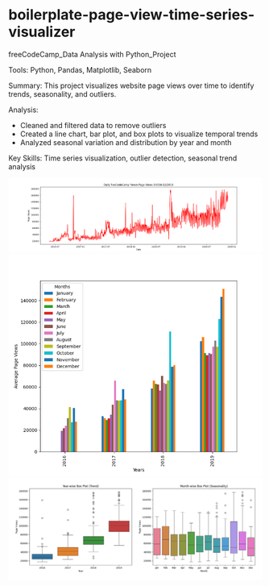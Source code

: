 # boilerplate-page-view-time-series-visualizer
freeCodeCamp_Data Analysis with Python_Project 

Tools: Python, Pandas, Matplotlib, Seaborn

Summary: This project visualizes website page views over time to identify trends, seasonality, and outliers.

Analysis:
- Cleaned and filtered data to remove outliers
- Created a line chart, bar plot, and box plots to visualize temporal trends
- Analyzed seasonal variation and distribution by year and month

Key Skills: Time series visualization, outlier detection, seasonal trend analysis

![line plot](line_plot.png)
![bar plot](bar_plot.png)
![box plot](box_plot.png)